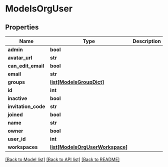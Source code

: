 # ModelsOrgUser

## Properties

Name | Type | Description | Notes
------------ | ------------- | ------------- | -------------
**admin** | **bool** |  | [optional] 
**avatar_url** | **str** |  | [optional] 
**can_edit_email** | **bool** |  | [optional] 
**email** | **str** |  | [optional] 
**groups** | [**list[ModelsGroupDict]**](ModelsGroupDict.md) |  | [optional] 
**id** | **int** |  | [optional] 
**inactive** | **bool** |  | [optional] 
**invitation_code** | **str** |  | [optional] 
**joined** | **bool** |  | [optional] 
**name** | **str** |  | [optional] 
**owner** | **bool** |  | [optional] 
**user_id** | **int** |  | [optional] 
**workspaces** | [**list[ModelsOrgUserWorkspace]**](ModelsOrgUserWorkspace.md) |  | [optional] 

[[Back to Model list]](../README.md#documentation-for-models) [[Back to API list]](../README.md#documentation-for-api-endpoints) [[Back to README]](../README.md)


